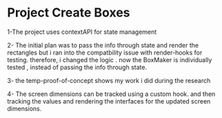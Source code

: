 # Project Create Boxes


1-The project uses contextAPI for state management

2- The initial plan was to pass the info through state and render the rectangles
but i ran into the compatbility issue with render-hooks for testing. therefore, i changed the logic . 
now the BoxMaker is individually tested , instead of passing the info through state.

3- the temp-proof-of-concept shows my work i did during the research

4- The screen dimensions can be tracked using a custom hook. and then tracking the values and rendering the interfaces for the updated screen dimensions.
